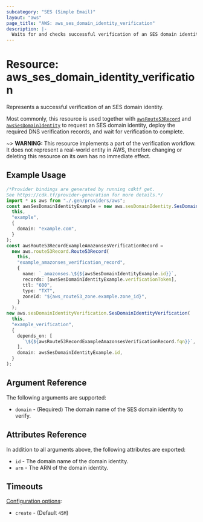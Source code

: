 ```yaml
---
subcategory: "SES (Simple Email)"
layout: "aws"
page_title: "AWS: aws_ses_domain_identity_verification"
description: |-
  Waits for and checks successful verification of an SES domain identity.
---
```


# Resource: aws\_ses\_domain\_identity\_verification

Represents a successful verification of an SES domain identity.

Most commonly, this resource is used together with [`awsRoute53Record`](route53_record.html) and
[`awsSesDomainIdentity`](ses_domain_identity.html) to request an SES domain identity,
deploy the required DNS verification records, and wait for verification to complete.

\~> **WARNING:** This resource implements a part of the verification workflow. It does not represent a real-world entity in AWS, therefore changing or deleting this resource on its own has no immediate effect.

## Example Usage

```typescript
/*Provider bindings are generated by running cdktf get.
See https://cdk.tf/provider-generation for more details.*/
import * as aws from "./.gen/providers/aws";
const awsSesDomainIdentityExample = new aws.sesDomainIdentity.SesDomainIdentity(
  this,
  "example",
  {
    domain: "example.com",
  }
);
const awsRoute53RecordExampleAmazonsesVerificationRecord =
  new aws.route53Record.Route53Record(
    this,
    "example_amazonses_verification_record",
    {
      name: `_amazonses.\${${awsSesDomainIdentityExample.id}}`,
      records: [awsSesDomainIdentityExample.verificationToken],
      ttl: "600",
      type: "TXT",
      zoneId: "${aws_route53_zone.example.zone_id}",
    }
  );
new aws.sesDomainIdentityVerification.SesDomainIdentityVerification(
  this,
  "example_verification",
  {
    depends_on: [
      `\${${awsRoute53RecordExampleAmazonsesVerificationRecord.fqn}}`,
    ],
    domain: awsSesDomainIdentityExample.id,
  }
);

```

## Argument Reference

The following arguments are supported:

* `domain` - (Required) The domain name of the SES domain identity to verify.

## Attributes Reference

In addition to all arguments above, the following attributes are exported:

* `id` - The domain name of the domain identity.
* `arn` - The ARN of the domain identity.

## Timeouts

[Configuration options](https://developer.hashicorp.com/terraform/language/resources/syntax#operation-timeouts):

* `create` - (Default `45M`)

